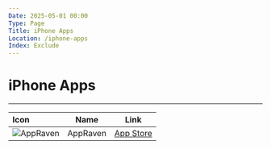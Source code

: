 ```yaml
---
Date: 2025-05-01 00:00
Type: Page
Title: iPhone Apps
Location: /iphone-apps
Index: Exclude
---
```


# iPhone Apps

---

| Icon | Name | Link |
| :--- | :---: | :---: |
| ![AppRaven](https://raw.githubusercontent.com/luxury-format/luxury-format.weblog.lol/refs/heads/main/weblog/images/AppRaven.PNG) | AppRaven | [App Store](https://apps.apple.com/app/id1490607195) |
